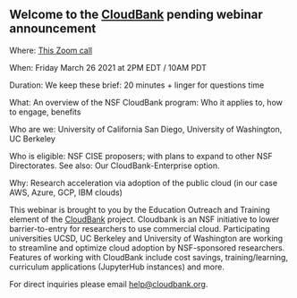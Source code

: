 ## Welcome to the [CloudBank](https://cloudbank.org) pending webinar announcement

Where: [This Zoom call](https://washington.zoom.us/meeting/94393873308)

When: Friday March 26 2021 at 2PM EDT / 10AM PDT 

Duration: We keep these brief: 20 minutes + linger for questions time

What: An overview of the NSF CloudBank program:  Who it applies to, how to engage, benefits

Who are we: University of California San Diego, University of Washington, UC Berkeley

Who is eligible: NSF CISE proposers; with plans to expand to other NSF Directorates. See also: Our CloudBank-Enterprise option.

Why: Research acceleration via adoption of the public cloud (in our case AWS, Azure, GCP, IBM clouds) 

This webinar is brought to you by the Education Outreach and Training element of the 
[CloudBank](https://cloudbank.org) project. 
Cloudbank is an NSF initiative to lower barrier-to-entry for researchers to use commercial cloud. 
Participating universities UCSD, UC Berkeley and University of Washington are working to streamline
and optimize cloud adoption by NSF-sponsored researchers. Features of working with CloudBank include
cost savings, training/learning, curriculum applications (JupyterHub instances) and more. 

For direct inquiries please email help@cloudbank.org.
